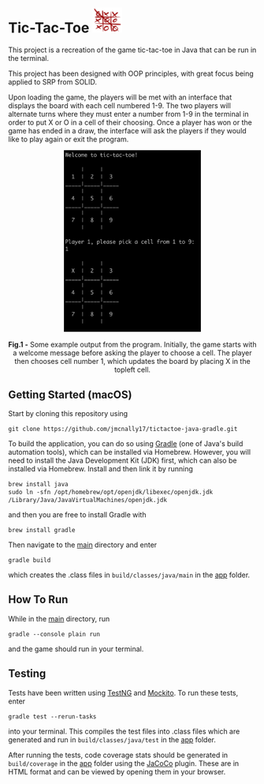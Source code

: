 # Tic-Tac-Toe <img src="./images/tictactoe.png" width=60>

This project is a recreation of the game tic-tac-toe in Java that can be run in the terminal.

This project has been designed with OOP principles, with great focus being applied to SRP from SOLID.

Upon loading the game, the players will be met with an interface that displays the board with each cell numbered 1-9. The two players will alternate turns where they must enter a number from 1-9 in the terminal in order to put X or O in a cell of their choosing. Once a player has won or the game has ended in a draw, the interface will ask the players if they would like to play again or exit the program.

<p align="center">
  <img src="./images/tictactoe-output.png" width="55%">
</p>

<p align="center">
  <b>Fig.1 -</b> Some example output from the program. Initially, the game starts with a welcome message before asking the player to choose a cell. The player then chooses cell number 1, which updates the board by placing X in the topleft cell.
</p>

## Getting Started (macOS)

Start by cloning this repository using

```
git clone https://github.com/jmcnally17/tictactoe-java-gradle.git
```

To build the application, you can do so using [Gradle](https://gradle.org/) (one of Java's build automation tools), which can be installed via Homebrew. However, you will need to install the Java Development Kit (JDK) first, which can also be installed via Homebrew. Install and then link it by running

```
brew install java
sudo ln -sfn /opt/homebrew/opt/openjdk/libexec/openjdk.jdk /Library/Java/JavaVirtualMachines/openjdk.jdk
```

and then you are free to install Gradle with

```
brew install gradle
```

Then navigate to the [main](https://github.com/jmcnally17/tictactoe-java-gradle) directory and enter

```
gradle build
```

which creates the .class files in `build/classes/java/main` in the [app](https://github.com/jmcnally17/tictactoe-java-gradle/tree/main/app) folder.

## How To Run

While in the [main](https://github.com/jmcnally17/tictactoe-java-gradle) directory, run

```
gradle --console plain run
```

and the game should run in your terminal.

## Testing

Tests have been written using [TestNG](https://testng.org/doc/) and [Mockito](https://site.mockito.org/). To run these tests, enter

```
gradle test --rerun-tasks
```

into your terminal. This compiles the test files into .class files which are generated and run in `build/classes/java/test` in the [app](https://github.com/jmcnally17/tictactoe-java-gradle/tree/main/app) folder.

After running the tests, code coverage stats should be generated in `build/coverage` in the [app](https://github.com/jmcnally17/tictactoe-java-gradle/tree/main/app) folder using the [JaCoCo](https://www.jacoco.org/jacoco/) plugin. These are in HTML format and can be viewed by opening them in your browser.
